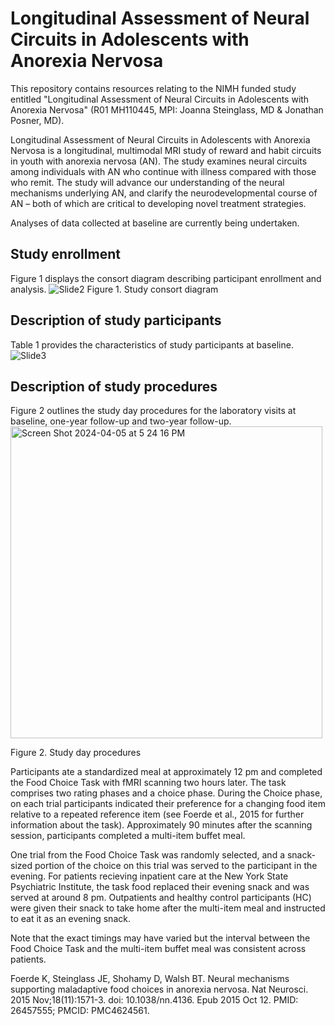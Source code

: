 # Longitudinal Assessment of Neural Circuits in Adolescents with Anorexia Nervosa
This repository contains resources relating to the NIMH funded study entitled "Longitudinal Assessment of Neural Circuits in Adolescents with Anorexia Nervosa" (R01 MH110445, MPI: Joanna Steinglass, MD & Jonathan Posner, MD).

Longitudinal Assessment of Neural Circuits in Adolescents with Anorexia Nervosa is a longitudinal, multimodal MRI study of reward and habit circuits in youth with anorexia nervosa (AN). The study examines neural circuits among individuals with AN who continue with illness compared with those who remit. The study will advance our understanding of the neural mechanisms underlying AN, and clarify the neurodevelopmental course of AN – both of which are critical to developing novel treatment strategies.

Analyses of data collected at baseline are currently being undertaken.

## Study enrollment

Figure 1 displays the consort diagram describing participant enrollment and analysis.
![Slide2](https://user-images.githubusercontent.com/121979841/210651477-ef51c480-8c38-4b3f-9e42-c4db2423da19.jpeg)
Figure 1. Study consort diagram


## Description of study participants

Table 1 provides the characteristics of study participants at baseline.
![Slide3](https://user-images.githubusercontent.com/121979841/210652730-d4da0308-e0e3-4647-9795-6b508b29bbfe.jpeg)

## Description of study procedures
Figure 2 outlines the study day procedures for the laboratory visits at baseline, one-year follow-up and two-year follow-up.
<img width="499" alt="Screen Shot 2024-04-05 at 5 24 16 PM" src="https://github.com/Columbia-Center-for-EDs/Longitudinal-Assessment-of-Teens-with-Anorexia-Nervosa/assets/121979841/8ce26359-43d9-4258-ae89-0d6f9f58ad93">


Figure 2. Study day procedures

Participants ate a standardized meal at approximately 12 pm and completed the Food Choice Task with fMRI scanning two hours later. The task comprises two rating phases and a choice phase. During the Choice phase, on each trial participants indicated their preference for a changing food item relative to a repeated reference item (see Foerde et al., 2015 for further information about the task). Approximately 90 minutes after the scanning session, participants completed a multi-item buffet meal. 

One trial from the Food Choice Task was randomly selected, and a snack-sized portion of the choice on this trial was served to the participant in the evening. For patients recieving inpatient care at the New York State Psychiatric Institute, the task food replaced their evening snack and was served at around 8 pm. Outpatients and healthy control participants (HC) were given their snack to take home after the multi-item meal and instructed to eat it as an evening snack.

Note that the exact timings may have varied but the interval between the Food Choice Task and the multi-item buffet meal was consistent across patients.


Foerde K, Steinglass JE, Shohamy D, Walsh BT. Neural mechanisms supporting maladaptive food choices in anorexia nervosa. Nat Neurosci. 2015 Nov;18(11):1571-3. doi: 10.1038/nn.4136. Epub 2015 Oct 12. PMID: 26457555; PMCID: PMC4624561.
